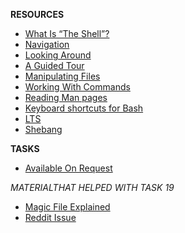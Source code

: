 **RESOURCES**
* [What Is “The Shell”?](http://linuxcommand.org/lc3_lts0010.php)
* [Navigation](http://linuxcommand.org/lc3_lts0020.php)
* [Looking Around](http://linuxcommand.org/lc3_lts0030.php)
* [A Guided Tour](http://linuxcommand.org/lc3_lts0040.php)
* [Manipulating Files](http://linuxcommand.org/lc3_lts0050.php)
* [Working With Commands](http://linuxcommand.org/lc3_lts0060.php)
* [Reading Man pages](http://linuxcommand.org/lc3_man_pages/man1.html)
* [Keyboard shortcuts for Bash](https://www.howtogeek.com/181/keyboard-shortcuts-for-bash-command-shell-for-ubuntu-debian-suse-redhat-linux-etc/)
* [LTS](https://wiki.ubuntu.com/LTS)
* [Shebang](https://en.m.wikipedia.org/wiki/Shebang_(Unix))

**TASKS**
* [Available On Request](https://drive.google.com/drive/folders/1dUSZ28AD_ULtx0hqmxcJ9PbhqqoNNo92)

*MATERIALTHAT HELPED WITH TASK 19*
* [Magic File Explained](https://youtu.be/fVOd3Dxifms)
* [Reddit Issue](https://www.reddit.com/r/bash/comments/xq5ur4/creating_a_magic_file/)


